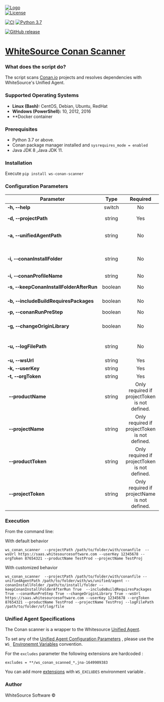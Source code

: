 [![Logo](https://whitesource-resources.s3.amazonaws.com/ws-sig-images/Whitesource_Logo_178x44.png)](https://www.whitesourcesoftware.com/)  
[![License](https://img.shields.io/badge/License-Apache%202.0-yellowgreen.svg)](https://opensource.org/licenses/Apache-2.0)

[![CI](https://github.com/whitesource-ps/ws-conan-scanner/actions/workflows/ci.yml/badge.svg)](https://github.com/whitesource-ps/ws-conan-scanner/actions/workflows/ci.yml)
[![Python 3.7](https://upload.wikimedia.org/wikipedia/commons/thumb/7/76/Blue_Python_3.7%2B_Shield_Badge.svg/86px-Blue_Python_3.7%2B_Shield_Badge.svg.png)](https://www.python.org/downloads/release/python-370/)

[![GitHub release](https://img.shields.io/github/v/release/whitesource-ps/ws-conan-scanner)](https://github.com/whitesource-ps/ws-conan-scanner/releases/latest)

# [WhiteSource Conan Scanner](https://github.com/whitesource-ps/ws-conan-scanner)

### What does the script do?

The script scans [Conan.io](https://docs.conan.io/en/latest/) projects and resolves dependencies with WhiteSource's Unified Agent.

### Supported Operating Systems

- **Linux (Bash):**    CentOS, Debian, Ubuntu, RedHat
- **Windows (PowerShell):**    10, 2012, 2016
- **Docker container

### Prerequisites

- Python 3.7 or above.
- Conan package manager installed and `sysrequires_mode = enabled`
- Java JDK 8 ,Java JDK 11.

### Installation

Execute `pip install ws-conan-scanner`

### Configuration Parameters

| Parameter                                                          |  Type   |                   Required                    |           Default            | Description                                                                                                                                                                                               |
|--------------------------------------------------------------------|:-------:|:---------------------------------------------:|:----------------------------:|-----------------------------------------------------------------------------------------------------------------------------------------------------------------------------------------------------------|
| **&#x2011;h,&nbsp;&#x2011;&#x2011;help**                           | switch  |                      No                       |                              | Shows help and usage menu.                                                                                                                                                                                |
| **&#x2011;d,&nbsp;&#x2011;&#x2011;projectPath**                    | string  |                      Yes                      |                              | The full path directory which contains the `conanfile.txt` / `conanfile.py` path.                                                                                                                         |
| **&#x2011;a,&nbsp;&#x2011;&#x2011;unifiedAgentPath**               | string  |                      No                       |         projectPath          | The full path directory which contains the Unified Agent ( will be downloaded if not found on in path.                                                                                                    |
| **&#x2011;i,&nbsp;&#x2011;&#x2011;conanInstallFolder**             | string  |                      No                       | projectPath/`%Y%m%d%H%M%S%f` | The folder where the installation of packages outputs the generator files with the information of dependencies. Format: `%Y%m%d%H%M%S%f` .                                                                |
| **&#x2011;i,&nbsp;&#x2011;&#x2011;conanProfileName**               | string  |                      No                       |          `default`           | The name of the conan profile .                                                                                                                                                                           |
| **&#x2011;s,&nbsp;&#x2011;&#x2011;keepConanInstallFolderAfterRun** | boolean |                      No                       |            False             | keeps the Conan install folder after run.                                                                                                                                                                 |
| **&#x2011;b,&nbsp;&#x2011;&#x2011;includeBuildRequiresPackages**   | boolean |                      No                       |             True             | If True, the scanner will include [build_requirements packages](https://docs.conan.io/en/latest/devtools/build_requires.html).                                                                            |
| **&#x2011;p,&nbsp;&#x2011;&#x2011;conanRunPreStep**                | boolean |                      No                       |            False             | Runs `conan install --build`.                                                                                                                                                                             |
| **&#x2011;g,&nbsp;&#x2011;&#x2011;changeOriginLibrary**            | boolean |                      No                       |             True             | Auto run of [Origin Library change](https://whitesource.atlassian.net/wiki/spaces/WD/pages/34013522/Changing+the+Origin+Library+for+Source+Files) for conan source libraries in Whitesource organization. |
| **&#x2011;u,&nbsp;&#x2011;&#x2011;logFilePath**                    | string  |                      No                       |                              | The full path Path to the conan_scanner_log_`%Y%m%d%H%M%S%f`.log file.                                                                                                                                    |
| **&#x2011;u,&nbsp;&#x2011;&#x2011;wsUrl**                          | string  |                      Yes                      |                              | The WhiteSource organization url.                                                                                                                                                                         |
| **&#x2011;k,&nbsp;&#x2011;&#x2011;userKey**                        | string  |                      Yes                      |                              | The user ( Product Admin ) key.                                                                                                                                                                           |
| **&#x2011;t,&nbsp;&#x2011;&#x2011;orgToken**                       | string  |                      Yes                      |                              | The organization token.                                                                                                                                                                                   |
| **&nbsp;&#x2011;&#x2011;productName**                              | string  | Only required if projectToken is not defined. |                              | The product name.                                                                                                                                                                                         |
| **&nbsp;&#x2011;&#x2011;projectName**                              | string  | Only required if projectToken is not defined. |                              | The project name.                                                                                                                                                                                         |
| **&nbsp;&#x2011;&#x2011;productToken**                             | string  | Only required if projectToken is not defined. |                              | The product token.                                                                                                                                                                                        |
| **&nbsp;&#x2011;&#x2011;projectToken**                             | string  | Only required if projectName is not defined.  |                              | The project token.                                                                                                                                                                                        |

### Execution

From the command line:

With default behavior

```
ws_conan_scanner  --projectPath /path/to/folder/with/conanfile  --wsUrl https://saas.whitesourcesoftware.com --userKey 12345678 --orgToken 87654321 --productName TestProd --projectName TestProj
```

With customized behavior

```
ws_conan_scanner  --projectPath /path/to/folder/with/conanfile --unifiedAgentPath /path/to/folder/with/ws/unified/agent --conanInstallFolder /path/to/install/folder --keepConanInstallFolderAfterRun True  --includeBuildRequiresPackages True --conanRunPreStep True --changeOriginLibrary True --wsUrl https://saas.whitesourcesoftware.com --userKey 12345678 --orgToken 87654321 --productName TestProd --projectName TestProj --logFilePath /path/to/folder/of/log/file
```

### Unified Agent Specifications

The Conan scanner is a wrapper to the Whitesource [Unified Agent](https://whitesource.atlassian.net/wiki/spaces/WD/pages/804814917/Unified+Agent+Overview).

To set any of the [Unified Agent Configuration Parameters](https://whitesource.atlassian.net/wiki/spaces/WD/pages/1544880156/Unified+Agent+Configuration+Parameters) , please use the `WS_` [Environemnt Variables](https://whitesource.atlassian.net/wiki/spaces/WD/pages/1544880156/Unified+Agent+Configuration+Parameters#Configuring-the-Unified-Agent-by-Environment-Variables) convention.

For the `excludes` parameter the following extensions are hardcoded :

```
excludes = **/ws_conan_scanned_*,jna-1649909383
```

You can add more [extensions](https://whitesource.atlassian.net/wiki/spaces/WD/pages/1544880156/Unified+Agent+Configuration+Parameters#Includes%2FExcludes-Glob-Patterns) with `WS_EXCLUDES` environment variable .

### Author

WhiteSource Software ©